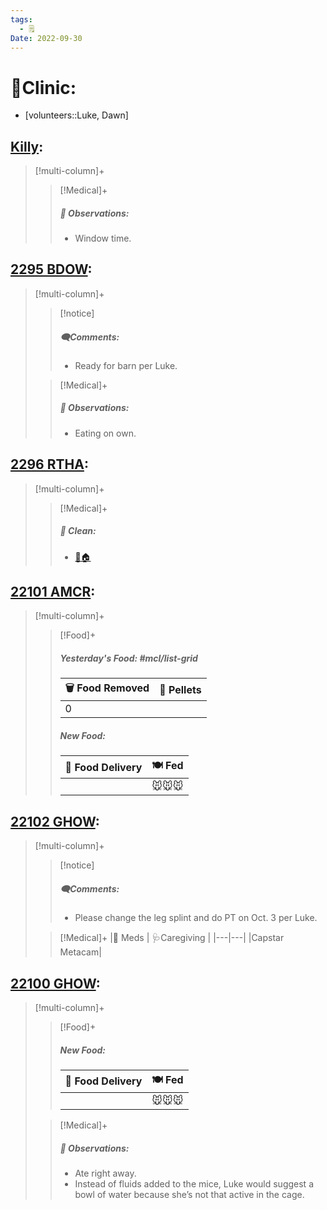 ```yaml
---
tags:
  - 🗒️
Date: 2022-09-30
---
```


# 🏥Clinic:
- [volunteers::Luke, Dawn]

## [Killy](../RARE%20Birds/Ed%20Birds/Killy.md):
> [!multi-column]+
>
>> [!Medical]+
>> ##### 🔭 Observations:
>> - Window time.

## [2295 BDOW](../RARE%20Birds/2295%20BDOW.md):
> [!multi-column]+
>
>> [!notice]
>> ##### 🗨️Comments:
>> - Ready for barn per Luke.
>
>> [!Medical]+
>> ##### 🔭 Observations:
>> - Eating on own.

## [2296 RTHA](../RARE%20Birds/2296%20RTHA.md):
> [!multi-column]+
>
>> [!Medical]+
>>##### 🫧 Clean:
>> - [🧼🏠](../Admin/Codes/Moved%20to%20clean%20cage.md)

## [22101 AMCR](../RARE%20Birds/22101%20AMCR.md):
> [!multi-column]+
>
>> [!Food]+
>> ##### Yesterday's Food: #mcl/list-grid
>> |🗑️ Food Removed| 💩 Pellets
>> |---|---|
>>|0|
>>
>> ##### New Food:
>> |🚚 Food Delivery| 🍽️ Fed|
>> |---|---|
>>||🐭🐭🐭
>

## [22102 GHOW](../RARE%20Birds/22102%20GHOW.md):
> [!multi-column]+
>
>> [!notice]
>> ##### 🗨️Comments:
>> - Please change the leg splint and do PT on Oct. 3 per Luke.
>
>> [!Medical]+
>> |💊 Meds | 🩺Caregiving |
>> |---|---|
>> |Capstar <br>Metacam|
>>

## [22100 GHOW](../RARE%20Birds/22100%20GHOW.md):
> [!multi-column]+
>
>> [!Food]+
>> ##### New Food:
>> |🚚 Food Delivery| 🍽️ Fed|
>> |---|---|
>>||🐭🐭🐭
>
>> [!Medical]+
>> ##### 🔭 Observations:
>> - Ate right away.
>> - Instead of fluids added to the mice, Luke would suggest a bowl of water because she’s not that active in the cage.
